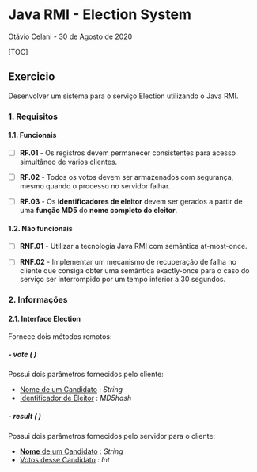 # Java RMI - Election System
Otávio Celani - 30 de Agosto de 2020

[TOC]


## Exercicio
Desenvolver um sistema para o serviço Election utilizando o Java RMI.


### 1. Requisitos

#### 1.1. Funcionais
- [ ] **RF.01** - Os registros devem permanecer consistentes para acesso simultâneo de vários clientes.
- [ ] **RF.02** - Todos os votos devem ser armazenados com segurança, mesmo quando o processo no servidor falhar.
- [ ] **RF.03** - Os **identificadores de eleitor** devem ser gerados a partir de uma **função MD5** do **nome completo do eleitor**.


#### 1.2. Não funcionais
- [ ] **RNF.01** - Utilizar a tecnologia Java RMI com semântica at-most-once.
- [ ] **RNF.02** - Implementar um mecanismo de recuperação de falha no cliente que consiga obter uma semântica exactly-once para o caso do serviço ser interrompido por um tempo inferior a 30 segundos.


### 2. Informações

#### 2.1. Interface Election
Fornece dois métodos remotos:


##### - vote ( )
Possui dois parâmetros fornecidos pelo cliente:
-  <u>Nome de um Candidato</u> : *String*
- <u>Identificador de Eleitor</u> : *MD5hash*


##### - result ( )
Possui dois parâmetros fornecidos pelo servidor para o cliente:
- <u>**Nome** de um Candidato</u> : *String*
- <u>Votos desse Candidato</u> : *Int*


